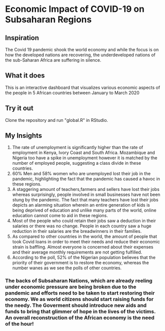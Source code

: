 # Economic Impact of COVID-19 on Subsaharan Regions

## Inspiration
The Covid 19 pandemic shook the world economy and while the focus is on how the developed nations are recovering, the underdeveloped nations of the sub-Saharan Africa are suffering in silence.

## What it does
This is an interactive dashboard that visualizes various economic aspects of the people in 5 African countries between January to March 2020

## Try it out
Clone the repository and run "global.R" in RStudio.

## My Insights
1. The rate of unemployment is significantly higher than the rate of employment in Kenya, Ivory Coast and South Africa. Mozambique and Nigeria too have a spike in unemployment however it is matched by the number of employed people, suggesting a class divide in these countries. 
2. 60% Men and 58% women who are unemployed lost their job in the pandemic, highlighting the fact that the pandemic has caused a havoc in these regions. 
3. A staggering amount of teachers,farmers and sellers have lost their jobs whereas surprisingly, people involved in small businesses have not been stung by the pandemic. The fact that many teachers have lost their jobs depicts an alarming situation wherein an entire generation of kids is being deprived of education and unlike many parts of the world, online education cannot come to aid in these regions.
4. Most of the people who could retain their jobs saw a deduction in their salaries or there was no change. People in each country saw a huge reduction in their salaries are the breadwinners in their families.
5. As compared to other countries in the world, the amount of people that took Covid loans in order to meet their needs and reduce their economic strain is baffling. Almost everyone is concerned about their expenses and their average monthly requirements are not getting fulfilled.
6. According to the poll, 52% of the Nigerian population believes that the priority of their government is to restore the economy, whereas the number wanes as we see the polls of other countries.

### The backs of Subsaharan Nations, which are already reeling under economic pressure are being broken due to the pandemic and efforts need to be taken to start restoring their economy. We as world citizens should start raising funds for the needy. The Goverment should introduce new aids and funds to bring that glimmer of hope in the lives of the victims. An overall reconstruction of the African economy is the need of the hour!
